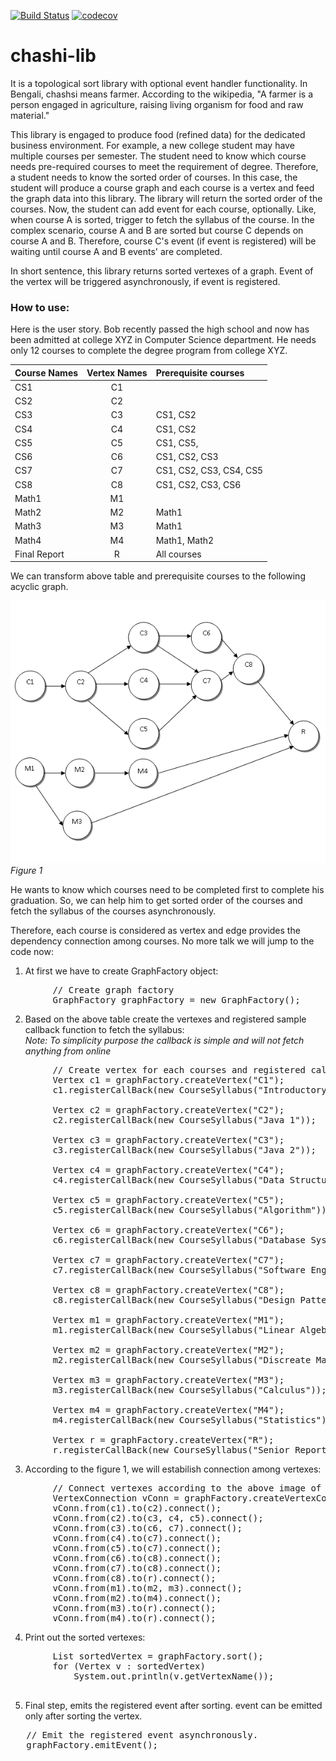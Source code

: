 [![Build Status](https://travis-ci.org/mfh-114/chashi-lib.svg?branch=master)](https://travis-ci.org/mfh-114/chashi-lib) [![codecov](https://codecov.io/gh/mfh-114/chashi-lib/branch/master/graph/badge.svg)](https://codecov.io/gh/mfh-114/chashi-lib)

# chashi-lib

It is a topological sort library with optional event handler functionality. In Bengali, chashsi means farmer. According to the wikipedia, "A farmer is a person engaged in agriculture, raising living organism for food and raw material."   

This library is engaged to produce food (refined data) for the dedicated business environment. For example, a new college student may have multiple courses per semester. The student need to know which course needs pre-required courses to meet the requirement of degree. Therefore, a student needs to know the sorted order of courses. In this case, the student will produce a course graph and each course is a vertex and feed the graph data into this library. The library will return the sorted order of the courses. Now, the student can add event for each course, optionally. Like, when course A is sorted, trigger to fetch the syllabus of the course. In the complex scenario, course A and B are sorted but course C depends on course A and B. Therefore, course C's event (if event is registered) will be waiting until course A and B events' are completed.  

In short sentence, this library returns sorted vertexes of a graph. Event of the vertex will be triggered asynchronously, if event is registered.  

### How to use:  

Here is the user story. Bob recently passed the high school and now has been admitted at college XYZ in Computer Science department. He needs only 12 courses to complete the degree program from college XYZ.   

|Course Names | Vertex Names | Prerequisite	courses  						|
|------------ |:------------:|:---------------------------------------------|
| CS1         |    C1        |                                              |   
| CS2         |    C2        |                                              |   
| CS3         |    C3        | CS1, CS2                                     |
| CS4         |    C4        | CS1, CS2                                     |
| CS5         |    C5        | CS1, CS5,                                    |   
| CS6         |    C6        | CS1, CS2, CS3                                | 
| CS7         |    C7        | CS1, CS2, CS3, CS4, CS5                      |  
| CS8         |    C8        | CS1, CS2, CS3, CS6                           |
| Math1       |    M1        |                                              |  
| Math2       |    M2        | Math1                                        | 
| Math3       |    M3        | Math1                                        |
| Math4       |    M4        | Math1, Math2                                 |
| Final Report|    R         | All courses                                  | 

We can transform above table and prerequisite courses to the following acyclic graph.  

![Figure 1: Course Graph](course_example_graph.png)   
*Figure 1*

He wants to know which courses need to be completed first to complete his graduation. So, we can help him to get 
sorted order of the courses and fetch the syllabus of the courses asynchronously.

Therefore, each course is considered as vertex and edge provides the dependency connection among courses. No more talk we will jump to the code now:

1. At first we have to create GraphFactory object:  
<pre>
		// Create graph factory
		GraphFactory graphFactory = new GraphFactory();
</pre>

2. Based on the above table create the vertexes and registered sample callback function to fetch the syllabus:   
*Note: To simplicity purpose the callback is simple and will not fetch anything from online*  

<pre>
		// Create vertex for each courses and registered callback
		Vertex c1 = graphFactory.createVertex("C1");
		c1.registerCallBack(new CourseSyllabus("Introductory computer science"));

		Vertex c2 = graphFactory.createVertex("C2");
		c2.registerCallBack(new CourseSyllabus("Java 1"));

		Vertex c3 = graphFactory.createVertex("C3");
		c3.registerCallBack(new CourseSyllabus("Java 2"));

		Vertex c4 = graphFactory.createVertex("C4");
		c4.registerCallBack(new CourseSyllabus("Data Structure"));

		Vertex c5 = graphFactory.createVertex("C5");
		c5.registerCallBack(new CourseSyllabus("Algorithm"));

		Vertex c6 = graphFactory.createVertex("C6");
		c6.registerCallBack(new CourseSyllabus("Database System"));

		Vertex c7 = graphFactory.createVertex("C7");
		c7.registerCallBack(new CourseSyllabus("Software Engineering"));

		Vertex c8 = graphFactory.createVertex("C8");
		c8.registerCallBack(new CourseSyllabus("Design Pattern"));

		Vertex m1 = graphFactory.createVertex("M1");
		m1.registerCallBack(new CourseSyllabus("Linear Algebra"));

		Vertex m2 = graphFactory.createVertex("M2");
		m2.registerCallBack(new CourseSyllabus("Discreate Mathmatics"));

		Vertex m3 = graphFactory.createVertex("M3");
		m3.registerCallBack(new CourseSyllabus("Calculus"));

		Vertex m4 = graphFactory.createVertex("M4");
		m4.registerCallBack(new CourseSyllabus("Statistics"));

		Vertex r = graphFactory.createVertex("R");
		r.registerCallBack(new CourseSyllabus("Senior Report"));
</pre>

3. According to the figure 1, we will estabilish connection among vertexes:  
<pre>
		// Connect vertexes according to the above image of the graph
		VertexConnection vConn = graphFactory.createVertexConnection();
		vConn.from(c1).to(c2).connect();
		vConn.from(c2).to(c3, c4, c5).connect();
		vConn.from(c3).to(c6, c7).connect();
		vConn.from(c4).to(c7).connect();
		vConn.from(c5).to(c7).connect();
		vConn.from(c6).to(c8).connect();
		vConn.from(c7).to(c8).connect();
		vConn.from(c8).to(r).connect();
		vConn.from(m1).to(m2, m3).connect();
		vConn.from(m2).to(m4).connect();
		vConn.from(m3).to(r).connect();
		vConn.from(m4).to(r).connect();
</pre>

4. Print out the sorted vertexes:   

<pre>
		List<Vertex> sortedVertex = graphFactory.sort();
		for (Vertex v : sortedVertex)
			System.out.println(v.getVertexName());

</pre>

5. Final step, emits the registered event after sorting. event can be emitted only after sorting the vertex.  

<pre>
   // Emit the registered event asynchronously.
   graphFactory.emitEvent();
</pre>   

